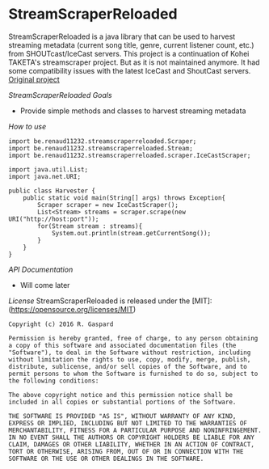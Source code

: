 # StreamScraperReloaded

StreamScraperReloaded is a java library that can be used to harvest streaming metadata (current song title, genre, current listener count, etc.) from SHOUTcast/IceCast servers.
This project is a continuation of Kohei TAKETA's streamscraper project. But as it is not maintained anymore. It had some compatibility issues with the latest IceCast and ShoutCast servers.
[Original project](https://code.google.com/archive/p/streamscraper/)

*StreamScraperReloaded Goals*
  * Provide simple methods and classes to harvest streaming metadata
  
*How to use*
```
import be.renaud11232.streamscraperreloaded.Scraper;
import be.renaud11232.streamscraperreloaded.Stream;
import be.renaud11232.streamscraperreloaded.scraper.IceCastScraper;

import java.util.List;
import java.net.URI;

public class Harvester {
    public static void main(String[] args) throws Exception{
        Scraper scraper = new IceCastScraper();
        List<Stream> streams = scraper.scrape(new URI("http://host:port"));
        for(Stream stream : streams){
            System.out.println(stream.getCurrentSong());
        }
    }
}
```

*API Documentation*
  * Will come later
  
*License*
StreamScraperReloaded is released under the
[MIT]:(https://opensource.org/licenses/MIT)
```
Copyright (c) 2016 R. Gaspard

Permission is hereby granted, free of charge, to any person obtaining a copy of this software and associated documentation files (the "Software"), to deal in the Software without restriction, including without limitation the rights to use, copy, modify, merge, publish, distribute, sublicense, and/or sell copies of the Software, and to permit persons to whom the Software is furnished to do so, subject to the following conditions:

The above copyright notice and this permission notice shall be included in all copies or substantial portions of the Software.

THE SOFTWARE IS PROVIDED "AS IS", WITHOUT WARRANTY OF ANY KIND, EXPRESS OR IMPLIED, INCLUDING BUT NOT LIMITED TO THE WARRANTIES OF MERCHANTABILITY, FITNESS FOR A PARTICULAR PURPOSE AND NONINFRINGEMENT. IN NO EVENT SHALL THE AUTHORS OR COPYRIGHT HOLDERS BE LIABLE FOR ANY CLAIM, DAMAGES OR OTHER LIABILITY, WHETHER IN AN ACTION OF CONTRACT, TORT OR OTHERWISE, ARISING FROM, OUT OF OR IN CONNECTION WITH THE SOFTWARE OR THE USE OR OTHER DEALINGS IN THE SOFTWARE.
```